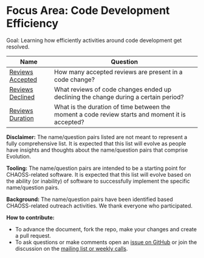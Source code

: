 # Focus Area: Code Development Efficiency

Goal:  Learning how efficiently activities around code development get resolved.

Name | Question
--- | ---
[Reviews Accepted](../metrics/Reviews_Accepted.md) | How many accepted reviews are present in a code change? 
[Reviews Declined](../metrics/Reviews_Declined.md) | What reviews of code changes ended up declining the change during a certain period?
[Reviews Duration](../metrics/Reviews_Duration.md) | What is the duration of time between the moment a code review starts and moment it is accepted?

**Disclaimer:**
The name/question pairs listed are not meant to represent a fully comprehensive list. It is expected that this list will evolve as people have insights and thoughts about the name/question pairs that comprise Evolution.

**Tooling:**
The name/question pairs are intended to be a starting point for CHAOSS-related software. It is expected that this list will evolve based on the ability (or inability) of software to successfully implement the specific name/question pairs.

**Background:**
The name/question pairs have been identified based CHAOSS-related outreach activities. We thank everyone who participated.

**How to contribute:**
- To advance the document, fork the repo, make your changes and create a pull request.
- To ask questions or make comments open an [issue on GitHub][issue] or join the discussion on the [mailing list or weekly calls](https://chaoss.community/participate/).

[issue]: https://github.com/chaoss/evolution/issues